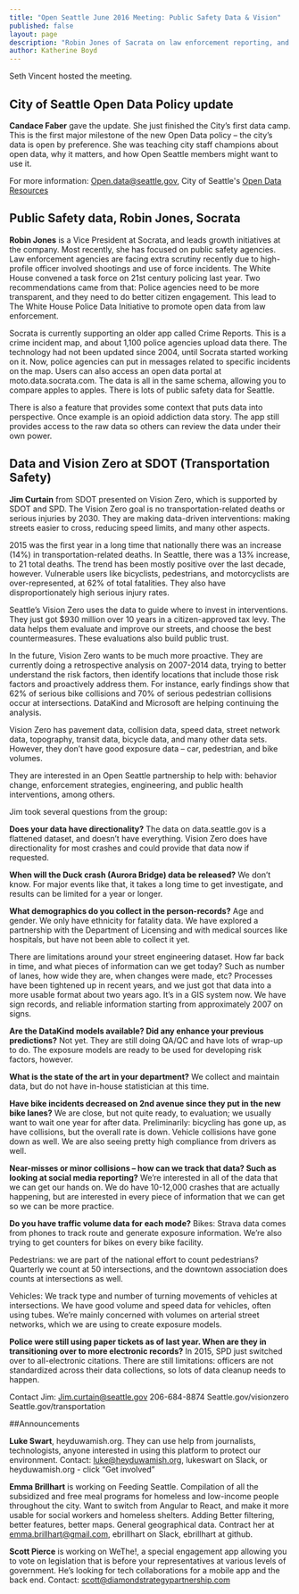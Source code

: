 ```yaml
---
title: "Open Seattle June 2016 Meeting: Public Safety Data & Vision"
published: false
layout: page
description: "Robin Jones of Sacrata on law enforcement reporting, and Jim Curtain of SDOT on Vision Zero - no traffic-related deaths or ijnuries in Seattle by 2030. Plus an update on the City of Seattle Open Data Policy, and announcements."
author: Katherine Boyd
---
```


Seth Vincent hosted the meeting.

## City of Seattle Open Data Policy update
**Candace Faber** gave the update. She just finished the City’s first data camp. This is the first major milestone of the new Open Data policy – the city’s data is open by preference. She was teaching city staff champions about open data, why it matters, and how Open Seattle members might want to use it. 

For more information:
Open.data@seattle.gov, 
City of Seattle's [Open Data Resources](http://www.seattle.gov/legislation-policies-and-standards/open-data)

## Public Safety data, Robin Jones, Socrata
**Robin Jones** is a Vice President at Socrata, and leads growth initiatives at the company. Most recently, she has focused on public safety agencies. Law enforcement agencies are facing extra scrutiny recently due to high-profile officer involved shootings and use of force incidents. The White House convened a task force on 21st century policing last year. Two recommendations came from that: Police agencies need to be more transparent, and they need to do better citizen engagement. This lead to The White House Police Data Initiative to promote open data from law enforcement.

Socrata is currently supporting an older app called Crime Reports. This is a crime incident map, and about 1,100 police agencies upload data there. The technology had not been updated since 2004, until Socrata started working on it. Now, police agencies can put in messages related to specific incidents on the map.  Users can also access an open data portal at moto.data.socrata.com. The data is all in the same schema, allowing you to compare apples to apples. There is lots of public safety data for Seattle.

There is also a feature that provides some context that puts data into perspective. Once example is an opioid addiction data story.  The app still provides access to the raw data so others can review the data under their own power. 


## Data and Vision Zero at SDOT (Transportation Safety) 
**Jim Curtain** from SDOT presented on Vision Zero, which is supported by SDOT and SPD. The Vision Zero goal is no transportation-related deaths or serious injuries by 2030. They are making data-driven interventions: making streets easier to cross, reducing speed limits, and many other aspects. 

2015 was the first year in a long time that nationally there was an increase (14%) in transportation-related deaths. In Seattle, there was a 13% increase, to 21 total deaths. The trend has been mostly positive over the last decade, however. Vulnerable users like bicyclists, pedestrians, and motorcyclists are over-represented, at 62% of total fatalities. They also have disproportionately high serious injury rates. 

Seattle’s Vision Zero uses the data to guide where to invest in interventions. They just got $930 million over 10 years in a citizen-approved tax levy. The data helps them evaluate and improve our streets, and choose the best countermeasures. These evaluations also build public trust.

In the future, Vision Zero wants to be much more proactive. They are currently doing a retrospective analysis on 2007-2014 data, trying to better understand the risk factors, then identify locations that include those risk factors and proactively address them. For instance, early findings show that 62% of serious bike collisions and 70% of serious pedestrian collisions occur at intersections. DataKind and Microsoft are helping continuing the analysis.

Vision Zero has pavement data, collision data, speed data, street network data, topography, transit data, bicycle data, and many other data sets. However, they don’t have good exposure data – car, pedestrian, and bike volumes. 

They are interested in an Open Seattle partnership to help with: behavior change, enforcement strategies, engineering, and public health interventions, among others. 

Jim took several questions from the group:

**Does your data have directionality?**
 The data on data.seattle.gov is a flattened dataset, and doesn’t have everything. Vision Zero does have directionality for most crashes and could provide that data now if requested. 

**When will the Duck crash (Aurora Bridge) data be released?**
We don’t know. For major events like that, it takes a long time to get investigate, and results can be limited for a year or longer. 

**What demographics do you collect in the person-records?** 
Age and gender. We only have ethnicity for fatality data. We have explored a partnership with the Department of Licensing and with medical sources like hospitals, but have not been able to collect it yet. 

There are limitations around your street engineering dataset. How far back in time, and what pieces of information can we get today? Such as number of lanes, how wide they are, when changes were made, etc?
Processes have been tightened up in recent years, and we just got that data into a more usable format about two years ago. It’s in a GIS system now. We have sign records, and reliable information starting from approximately 2007 on signs.  

**Are the DataKind models available? Did any enhance your previous predictions?**
Not yet. They are still doing QA/QC and have lots of wrap-up to do. The exposure models are ready to be used for developing risk factors, however.

**What is the state of the art in your department?**
We collect and maintain data, but do not have in-house statistician at this time. 

**Have bike incidents decreased on 2nd avenue since they put in the new bike lanes?**
We are close, but not quite ready, to evaluation; we usually want to wait one year for after data. Preliminarily: bicycling has gone up, as have collisions, but the overall rate is down. Vehicle collisions have gone down as well. We are also seeing pretty high compliance from drivers as well.

**Near-misses or minor collisions – how can we track that data? Such as looking at social media reporting?**
We’re interested in all of the data that we can get our hands on. We do have 10-12,000 crashes that are actually happening, but are interested in every piece of information that we can get so we can be more practice. 

**Do you have traffic volume data for each mode?**
Bikes: Strava data comes from phones to track route and generate exposure information. We’re also trying to get counters for bikes on every bike facility.  

Pedestrians: we are part of the national effort to count pedestrians? 
Quarterly we count at 50 intersections, and the downtown association does counts at intersections as well.

Vehicles: We track type and number of turning movements of vehicles at intersections. We have good volume and speed data for vehicles, often using tubes. We’re mainly concerned with volumes on arterial street networks, which we are using to create exposure models. 

**Police were still using paper tickets as of last year. When are they in transitioning over to more electronic records?**
In 2015, SPD just switched over to all-electronic citations. There are still limitations: officers are not standardized across their data collections, so lots of data cleanup needs to happen. 

Contact Jim: 
Jim.curtain@seattle.gov
206-684-8874
Seattle.gov/visionzero
Seattle.gov/transportation

##Announcements

**Luke Swart**, heyduwamish.org. They can use help from journalists, technologists, anyone interested in using this platform to protect our environment. 
Contact: luke@heyduwamish.org, lukeswart on Slack, or heyduwamish.org - click “Get involved”

**Emma Brillhart** is working on Feeding Seattle. Compilation of all the subsidized and free meal programs for homeless and low-income people throughout the city. Want to switch from Angular to React, and make it more usable for social workers and homeless shelters. Adding Better filtering, better features, better maps. General geographical data. Contract her at emma.brillhart@gmail.com, ebrillhart on Slack, ebrillhart at github. 

**Scott Pierce** is working on WeThe!, a special engagement app allowing you to vote on legislation that is before your representatives at various levels of government.  He’s looking for tech collaborations for a mobile app and the back end. 
Contact: scott@diamondstrategypartnership.com


